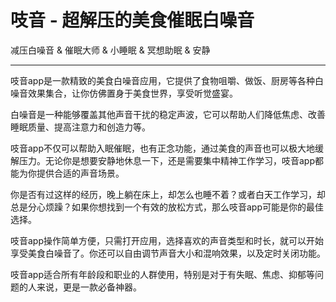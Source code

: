# 吱音 - 超解压的美食催眠白噪音

减压白噪音 & 催眠大师 & 小睡眠 & 冥想助眠 & 安静

---

吱音app是一款精致的美食白噪音应用，它提供了食物咀嚼、做饭、厨房等各种白噪音效果集合，让你仿佛置身于美食世界，享受听觉盛宴。

白噪音是一种能够覆盖其他声音干扰的稳定声波，它可以帮助人们降低焦虑、改善睡眠质量、提高注意力和创造力等。

吱音app不仅可以帮助入眠催眠，也有正念功能，通过美食的声音也可以极大地缓解压力。无论你是想要安静地休息一下，还是需要集中精神工作学习，吱音app都能为你提供合适的声音场景。

你是否有过这样的经历，晚上躺在床上，却怎么也睡不着？或者白天工作学习，却总是分心烦躁？如果你想找到一个有效的放松方式，那么吱音app可能是你的最佳选择。

吱音app操作简单方便，只需打开应用，选择喜欢的声音类型和时长，就可以开始享受美食白噪音了。你还可以自由调节声音大小和混响效果，以及定时关闭功能。

吱音app适合所有年龄段和职业的人群使用，特别是对于有失眠、焦虑、抑郁等问题的人来说，更是一款必备神器。